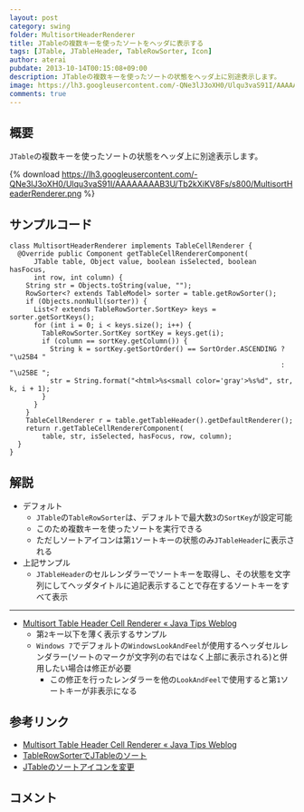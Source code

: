 ```yaml
---
layout: post
category: swing
folder: MultisortHeaderRenderer
title: JTableの複数キーを使ったソートをヘッダに表示する
tags: [JTable, JTableHeader, TableRowSorter, Icon]
author: aterai
pubdate: 2013-10-14T00:15:08+09:00
description: JTableの複数キーを使ったソートの状態をヘッダ上に別途表示します。
image: https://lh3.googleusercontent.com/-QNe3lJ3oXH0/Ulqu3vaS91I/AAAAAAAAB3U/Tb2kXiKV8Fs/s800/MultisortHeaderRenderer.png
comments: true
---
```

## 概要
`JTable`の複数キーを使ったソートの状態をヘッダ上に別途表示します。

{% download https://lh3.googleusercontent.com/-QNe3lJ3oXH0/Ulqu3vaS91I/AAAAAAAAB3U/Tb2kXiKV8Fs/s800/MultisortHeaderRenderer.png %}

## サンプルコード
<pre class="prettyprint"><code>class MultisortHeaderRenderer implements TableCellRenderer {
  @Override public Component getTableCellRendererComponent(
      JTable table, Object value, boolean isSelected, boolean hasFocus,
      int row, int column) {
    String str = Objects.toString(value, "");
    RowSorter&lt;? extends TableModel&gt; sorter = table.getRowSorter();
    if (Objects.nonNull(sorter)) {
      List&lt;? extends TableRowSorter.SortKey&gt; keys = sorter.getSortKeys();
      for (int i = 0; i &lt; keys.size(); i++) {
        TableRowSorter.SortKey sortKey = keys.get(i);
        if (column == sortKey.getColumn()) {
          String k = sortKey.getSortOrder() == SortOrder.ASCENDING ? "\u25B4 "
                                                                   : "\u25BE ";
          str = String.format("&lt;html&gt;%s&lt;small color='gray'&gt;%s%d", str, k, i + 1);
        }
      }
    }
    TableCellRenderer r = table.getTableHeader().getDefaultRenderer();
    return r.getTableCellRendererComponent(
        table, str, isSelected, hasFocus, row, column);
  }
}
</code></pre>

## 解説
- デフォルト
    - `JTable`の`TableRowSorter`は、デフォルトで最大数`3`の`SortKey`が設定可能
    - このため複数キーを使ったソートを実行できる
    - ただしソートアイコンは第`1`ソートキーの状態のみ`JTableHeader`に表示される
- 上記サンプル
    - `JTableHeader`のセルレンダラーでソートキーを取得し、その状態を文字列にしてヘッダタイトルに追記表示することで存在するソートキーをすべて表示

<!-- dummy comment line for breaking list -->

- - - -
- [Multisort Table Header Cell Renderer « Java Tips Weblog](https://tips4java.wordpress.com/2010/08/29/multisort-table-header-cell-renderer/)
    - 第`2`キー以下を薄く表示するサンプル
    - `Windows 7`でデフォルトの`WindowsLookAndFeel`が使用するヘッダセルレンダラー(ソートのマークが文字列の右ではなく上部に表示される)と併用したい場合は修正が必要
        - この修正を行ったレンダラーを他の`LookAndFeel`で使用すると第`1`ソートキーが非表示になる

<!-- dummy comment line for breaking list -->

## 参考リンク
- [Multisort Table Header Cell Renderer « Java Tips Weblog](https://tips4java.wordpress.com/2010/08/29/multisort-table-header-cell-renderer/)
- [TableRowSorterでJTableのソート](https://ateraimemo.com/Swing/TableRowSorter.html)
- [JTableのソートアイコンを変更](https://ateraimemo.com/Swing/TableSortIcon.html)

<!-- dummy comment line for breaking list -->

## コメント
